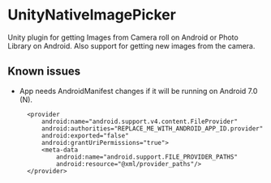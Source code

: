 # UnityNativeImagePicker
Unity plugin for getting Images from Camera roll on Android or Photo Library on Android. Also support for getting new images from the camera.

## Known issues

- App needs AndroidManifest changes if it will be running on Android 7.0 (N).


        <provider
            android:name="android.support.v4.content.FileProvider"
            android:authorities="REPLACE_ME_WITH_ANDROID_APP_ID.provider"
            android:exported="false"
            android:grantUriPermissions="true">
            <meta-data
                android:name="android.support.FILE_PROVIDER_PATHS"
                android:resource="@xml/provider_paths"/>
        </provider>
